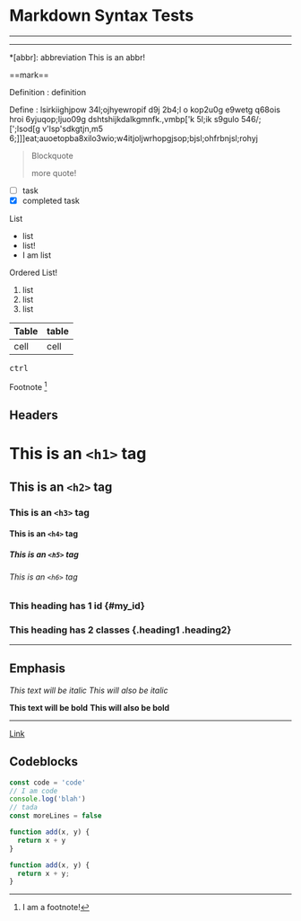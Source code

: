 # Markdown Syntax Tests
---

---

*[abbr]: abbreviation
This is an abbr!

==mark==

Definition
: definition

Define
: lsirkiighjpow 34l;ojhyewropif d9j 2b4;l o kop2u0g e9wetg q68ois hroi   6yjuqop;ljuo09g dshtshijkdalkgmnfk.,vmbp['k 5l;ik s9gulo 546/;[';lsod[g v'lsp'sdkgtjn,m5 6;]]]eat;auoetopba8xilo3wio;w4itjoljwrhopgjsop;bjsl;ohfrbnjsl;rohyj

> Blockquote
>
> more quote!

- [ ] task
- [x] completed task

List
- list
- list!
- I am list

Ordered List!
1. list
2. list
3. list

Table | table
--- | ---
cell | cell

<kbd>ctrl</kbd>

Footnote [^1]
[^1]: I am a footnote!

## Headers

# This is an `<h1>` tag
## This is an `<h2>` tag
### This is an `<h3>` tag
#### This is an `<h4>` tag
##### This is an `<h5>` tag
###### This is an `<h6>` tag

### This heading has 1 id {#my_id}
### This heading has 2 classes {.heading1 .heading2}

---

## Emphasis
*This text will be italic*
_This will also be italic_

**This text will be bold**
__This will also be bold__

---

[Link](link.url "Title")

## Codeblocks
```js {highlight=2-4}
const code = 'code'
// I am code
console.log('blah')
// tada
const moreLines = false
```

```javascript {.codeblock-class}
function add(x, y) {
  return x + y
}
```

```javascript {.line-numbers}
function add(x, y) {
  return x + y;
}
```
